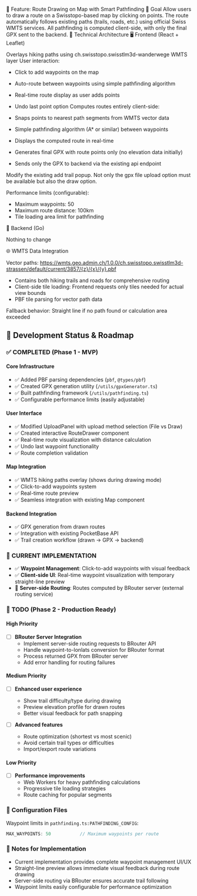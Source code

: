 🧭 Feature: Route Drawing on Map with Smart Pathfinding
🎯 Goal
Allow users to draw a route on a Swisstopo-based map by clicking on points. The route automatically follows existing paths (trails, roads, etc.) using official Swiss WMTS services. All pathfinding is computed client-side, with only the final GPX sent to the backend.
🧱 Technical Architecture
🖥️ Frontend (React + Leaflet)

Overlays hiking paths using ch.swisstopo.swisstlm3d-wanderwege WMTS layer
User interaction:
- Click to add waypoints on the map
- Auto-route between waypoints using simple pathfinding algorithm
- Real-time route display as user adds points
- Undo last point option
Computes routes entirely client-side:
- Snaps points to nearest path segments from WMTS vector data
- Simple pathfinding algorithm (A* or similar) between waypoints
- Displays the computed route in real-time
- Generates final GPX with route points only (no elevation data initially)

- Sends only the GPX to backend via the existing api endpoint

Modify the existing add trail popup. Not only the gpx file upload option must be available but also the draw option.

Performance limits (configurable):
- Maximum waypoints: 50
- Maximum route distance: 100km
- Tile loading area limit for pathfinding

🧠 Backend (Go)

Nothing to change

🌐 WMTS Data Integration

Vector paths: https://wmts.geo.admin.ch/1.0.0/ch.swisstopo.swisstlm3d-strassen/default/current/3857/{z}/{x}/{y}.pbf
- Contains both hiking trails and roads for comprehensive routing
- Client-side tile loading: Frontend requests only tiles needed for actual view bounds
- PBF tile parsing for vector path data

Fallback behavior: Straight line if no path found or calculation area exceeded

## 🚀 Development Status & Roadmap

### ✅ **COMPLETED (Phase 1 - MVP)**

#### Core Infrastructure
- ✅ Added PBF parsing dependencies (`pbf`, `@types/pbf`)
- ✅ Created GPX generation utility (`/utils/gpxGenerator.ts`)
- ✅ Built pathfinding framework (`/utils/pathfinding.ts`)
- ✅ Configurable performance limits (easily adjustable)

#### User Interface
- ✅ Modified UploadPanel with upload method selection (File vs Draw)
- ✅ Created interactive RouteDrawer component
- ✅ Real-time route visualization with distance calculation
- ✅ Undo last waypoint functionality
- ✅ Route completion validation

#### Map Integration
- ✅ WMTS hiking paths overlay (shows during drawing mode)
- ✅ Click-to-add waypoints system
- ✅ Real-time route preview
- ✅ Seamless integration with existing Map component

#### Backend Integration
- ✅ GPX generation from drawn routes
- ✅ Integration with existing PocketBase API
- ✅ Trail creation workflow (drawn → GPX → backend)

### 🔄 **CURRENT IMPLEMENTATION**
- ✅ **Waypoint Management**: Click-to-add waypoints with visual feedback
- ✅ **Client-side UI**: Real-time waypoint visualization with temporary straight-line preview
- 🔄 **Server-side Routing**: Routes computed by BRouter server (external routing service)

### 🎯 **TODO (Phase 2 - Production Ready)**

#### High Priority
- [ ] **BRouter Server Integration**
  - Implement server-side routing requests to BRouter API
  - Handle waypoint-to-lonlats conversion for BRouter format
  - Process returned GPX from BRouter server
  - Add error handling for routing failures

#### Medium Priority
- [ ] **Enhanced user experience**
  - Show trail difficulty/type during drawing
  - Preview elevation profile for drawn routes
  - Better visual feedback for path snapping

- [ ] **Advanced features**
  - Route optimization (shortest vs most scenic)
  - Avoid certain trail types or difficulties
  - Import/export route variations

#### Low Priority
- [ ] **Performance improvements**
  - Web Workers for heavy pathfinding calculations
  - Progressive tile loading strategies
  - Route caching for popular segments

### 🔧 **Configuration Files**
Waypoint limits in `pathfinding.ts:PATHFINDING_CONFIG`:
```typescript
MAX_WAYPOINTS: 50           // Maximum waypoints per route
```

### 📝 **Notes for Implementation**
- Current implementation provides complete waypoint management UI/UX
- Straight-line preview allows immediate visual feedback during route drawing
- Server-side routing via BRouter ensures accurate trail following
- Waypoint limits easily configurable for performance optimization
